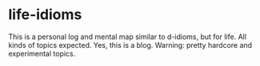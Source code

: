 life-idioms
===========

This is a personal log and mental map similar to d-idioms, but for life. 
All kinds of topics expected.
Yes, this is a blog.
Warning: pretty hardcore and experimental topics.
